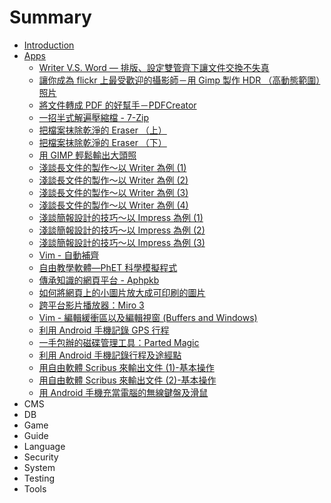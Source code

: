 # Summary

* [Introduction](README.md)
* [Apps](APP/README.md)
   * [Writer V.S. Word — 排版、設定雙管齊下讓文件交換不失真](APP/Apps-200807-Writer.md)
   * [讓你成為 flickr 上最受歡迎的攝影師－用 Gimp 製作 HDR （高動態範圍）照片](APP/Apps-200809-Gimp.md)
   * [將文件轉成 PDF 的好幫手－PDFCreator](APP/Apps-200809-PDFCreator.md)
   * [一招半式解遍壓縮檔 - 7-Zip](APP/Apps-200812-7zip.md)
   * [把檔案抹除乾淨的 Eraser （上）](APP/Apps-200812-Eraser1.md)
   * [把檔案抹除乾淨的 Eraser （下）](APP/Apps-200812-Eraser2.md)
   * [用 GIMP 輕鬆輸出大頭照](APP/Apps-200904-GIMP.md)
   * [淺談長文件的製作～以 Writer 為例 (1)](APP/Apps-200905-Writer1.md)
   * [淺談長文件的製作～以 Writer 為例 (2)](APP/Apps-200905-Writer2.md)
   * [淺談長文件的製作～以 Writer 為例 (3)](APP/Apps-200905-Writer3.md)
   * [淺談長文件的製作～以 Writer 為例 (4)](APP/Apps-200905-Writer4.md)
   * [淺談簡報設計的技巧～以 Impress 為例 (1)](APP/Apps-200909-Impress1.md)
   * [淺談簡報設計的技巧～以 Impress 為例 (2)](APP/Apps-200909-Impress2.md)
   * [淺談簡報設計的技巧～以 Impress 為例 (3)](APP/Apps-200910-Impress3.md)
   * [Vim - 自動補齊](APP/apps-200912-vimmd.md)
   * [自由教學軟體—PhET 科學模擬程式](APP/Apps-201003-PhET.md)
   * [傳承知識的網頁平台 - Aphpkb](APP/Apps-201005-Aphpkb.md)
   * [如何將網頁上的小圖片放大成可印刷的圖片](APP/Apps-201005-pics.md)
   * [跨平台影片播放器：Miro 3](APP/Apps-201006-Miro3.md)
   * [Vim - 編輯緩衝區以及編輯視窗 (Buffers and Windows)](APP/Apps-201006-Vim.md)
   * [利用 Android 手機記錄 GPS 行程](APP/Apps-201008-GPS.md)
   * [一手包辦的磁碟管理工具：Parted Magic](APP/Apps-201009-PartedMagic.md)
   * [利用 Android 手機記錄行程及途經點](APP/Apps-201010-Android.md)
   * [用自由軟體 Scribus 來輸出文件 (1)-基本操作](APP/Apps-201010-Scribus1.md)
   * [用自由軟體 Scribus 來輸出文件 (2)-基本操作](APP/Apps-201011-Scribus2.md)
   * [用 Android 手機充當電腦的無線鍵盤及滑鼠](APP/Apps-201012-Android.md)
* CMS
* DB
* Game
* Guide
* Language
* Security
* System
* Testing
* Tools

